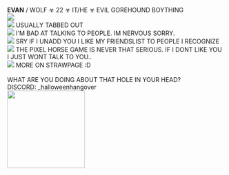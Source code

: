 **EVAN** / WOLF ☣ 22 ☣  IT/HE ☣ EVIL GOREHOUND BOYTHING <br/>
<img src="https://gifcity.carrd.co/assets/images/gallery39/59e6c9a7.gif?v=47652796">
<br/>
<img src="https://i.imgur.com/ovaff5r.gif"> USUALLY TABBED OUT
<br/>
<img src="https://i.imgur.com/kqNZIYF.gif"> I'M BAD AT TALKING TO PEOPLE. IM NERVOUS SORRY.
<br/> 
<img src="https://i.imgur.com/BjtQDjG.gif"> SRY IF I UNADD YOU I LIKE MY FRIENDSLIST TO PEOPLE I RECOGNIZE 
<br/>
<img src="https://gifcity.carrd.co/assets/images/gallery31/1ad9e5e9.gif?v=47652796"> THE PIXEL HORSE GAME IS NEVER THAT SERIOUS. IF I DONT LIKE YOU I JUST WONT TALK TO YOU..
<br/>
<img src="https://gifcity.carrd.co/assets/images/gallery01/541621c7.gif?v=47652796"> MORE ON STRAWPAGE :D
<br/>
<br/>
WHAT ARE YOU DOING ABOUT THAT HOLE IN YOUR HEAD? <br/>
DISCORD: _halloweenhangover <br/>
 <img src="https://i.imgur.com/trK19Wf.gif" width="180"> <br/> <br/> <br/>
 
